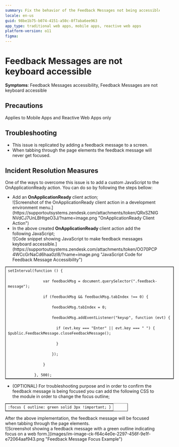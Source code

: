 ```yaml
---
summary: Fix the behavior of the Feedback Messages not being accessible by the keyboard
locale: en-us
guid: 98be1b75-b074-4151-a50c-8f7aba6ee963
app_type: traditional web apps, mobile apps, reactive web apps
platform-version: o11
figma:
---
```


# Feedback Messages are not keyboard accessible

<p><strong>Symptoms</strong>: Feedback Messages accessibility, Feedback Messages are not keyboard accessible</p>

<h2>Precautions</h2>

<p>Applies to Mobile Apps and Reactive Web Apps only</p>

<h2>Troubleshooting</h2>

<ul>
	<li>This issue is replicated by adding a feedback message to a screen.</li>
	<li>When tabbing through the page elements the feedback message will never get focused.</li>
</ul>

<h2>Incident Resolution Measures</h2>

<p>One of the ways to overcome this issue is to add a custom JavaScript to the OnApplicationReady action. You can do so by following the steps bellow:</p>

<ul>
	<li>Add an <strong>OnApplicationReady </strong>client action;<br/>
	![Screenshot of the OnApplicationReady client action in a development environment menu.](https://supportoutsystems.zendesk.com/attachments/token/QRxSZNlGNVdCJ7UnLBHtgeO3J/?name=image.png "OnApplicationReady Client Action")</li>
	<li>In the above created <strong>OnApplicationReady </strong>client action add the following JavaScript;<br/>
	![Code snippet showing JavaScript to make feedback messages keyboard accessible.](https://supportoutsystems.zendesk.com/attachments/token/OO70PCP4WCcGrNaCd6haa0zI8/?name=image.png "JavaScript Code for Feedback Message Accessibility")</li>
</ul>

<table border="1" cellpadding="1" cellspacing="1" style="width:550px">
	<tbody>
		<tr>
			<td><code>setInterval(function () {    <br/>
			    var feedbackMsg = document.querySelector(".feedback-message");    <br/>
			    if (feedbackMsg &amp;&amp; feedbackMsg.tabIndex !== 0) {        <br/>
			        feedbackMsg.tabIndex = 0;        <br/>
			        feedbackMsg.addEventListener("keyup", function (evt) {          <br/>
			          if (evt.key === "Enter" || evt.key === " ") {                                  $public.FeedbackMessage.closeFeedbackMessage();<br/>
			          }        <br/>
			        });    <br/>
			    }<br/>
			}, 500);</code></td>
		</tr>
	</tbody>
</table>

<p> </p>

<ul>
	<li>(OPTIONAL) For troubleshooting purpose and in order to confirm the feedback message is being focused you can add the following CSS to the module in order to change the focus outline;</li>
</ul>

<table border="1" cellpadding="1" cellspacing="1" style="width:400px">
	<tbody>
		<tr>
			<td><code>:focus { outline: green solid 3px !important; }</code></td>
		</tr>
	</tbody>
</table>

<p>After the above implementation, the feedback message will be focused when tabbing through the page elements.<br/>
![Screenshot showing a feedback message with a green outline indicating focus on a web form.](images/im-image-ck-f64c4e0e-2297-456f-9e1f-e72064aaf943.png "Feedback Message Focus Example")</p>
